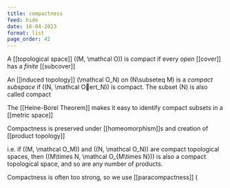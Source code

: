 ```yaml
---
title: compactness
feed: hide
date: 16-04-2023
format: list
page_order: 42
---
```



A [[topological space]]  \((M, \mathcal O)\)  is compact if every *open* [[cover]] has a *finite* [[subcover]]

An [[induced topology]]  \(\mathcal O_N\)  on  \(N\subseteq M\)  is a *compact subspace* if  \((N, \mathcal Oert_N)\)  is compact. The subset  \(N\)  is also called compact

The [[Heine-Borel Theorem]] makes it easy to identify compact subsets in a [[metric space]]

Compactness is preserved under [[homeomorphism]]s and creation of [[product topology]]

i.e. if  \((M, \mathcal O_M)\)  and  \((N, \mathcal O_N)\)  are compact topological spaces, then  \((M\times N, \mathcal O_{M\times N})\)  is also a compact topological space, and so are any number of products.

Compactness is often too strong, so we use [[paracompactness]] \(